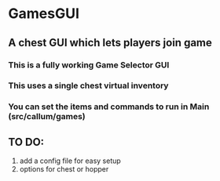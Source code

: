 # GamesGUI
## A chest GUI which lets players join game

### This is a fully working Game Selector GUI  
### This uses a single chest virtual inventory
### You can set the items and commands to run in Main (src/callum/games)

## TO DO:
1. add a config file for easy setup
2. options for chest or hopper
